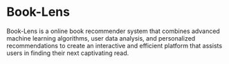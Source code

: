 # Book-Lens
Book-Lens is a online book recommender system that combines advanced machine learning algorithms, user data analysis, and personalized recommendations to create an interactive and efficient platform that assists users in finding their next captivating read. 
